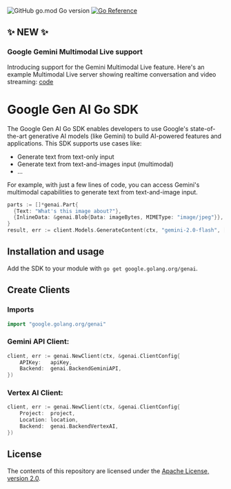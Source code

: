 ![GitHub go.mod Go version](https://img.shields.io/github/go-mod/go-version/googleapis/go-genai)
[![Go Reference](https://pkg.go.dev/badge/google.golang.org/genai.svg)](https://pkg.go.dev/google.golang.org/genai)

## ✨ NEW ✨

### Google Gemini Multimodal Live support

Introducing support for the Gemini Multimodal Live feature. Here's an example Multimodal Live server showing realtime conversation and video streaming: [code](./examples/live/live_streaming_server.go)

# Google Gen AI Go SDK

The Google Gen AI Go SDK enables developers to use Google's state-of-the-art
generative AI models (like Gemini) to build AI-powered features and applications.
This SDK supports use cases like:
- Generate text from text-only input
- Generate text from text-and-images input (multimodal)
- ...

For example, with just a few lines of code, you can access Gemini's multimodal
capabilities to generate text from text-and-image input.

```go
parts := []*genai.Part{
  {Text: "What's this image about?"},
  {InlineData: &genai.Blob{Data: imageBytes, MIMEType: "image/jpeg"}},
}
result, err := client.Models.GenerateContent(ctx, "gemini-2.0-flash", []*genai.Content{{Parts: parts}}, nil)
```

## Installation and usage

Add the SDK to your module with `go get google.golang.org/genai`.

## Create Clients

### Imports
```go
import "google.golang.org/genai"
```

### Gemini API Client:
```go
client, err := genai.NewClient(ctx, &genai.ClientConfig{
	APIKey:   apiKey,
	Backend:  genai.BackendGeminiAPI,
})
```

### Vertex AI Client:
```go
client, err := genai.NewClient(ctx, &genai.ClientConfig{
	Project:  project,
	Location: location,
	Backend:  genai.BackendVertexAI,
})
```

## License

The contents of this repository are licensed under the
[Apache License, version 2.0](http://www.apache.org/licenses/LICENSE-2.0).
